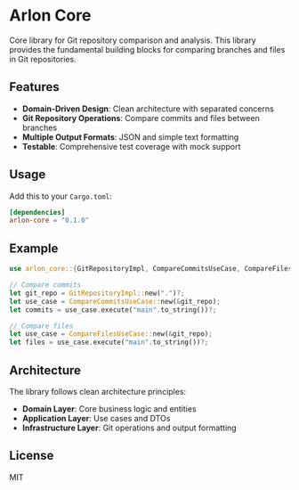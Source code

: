 # Arlon Core

Core library for Git repository comparison and analysis. This library provides the fundamental building blocks for comparing branches and files in Git repositories.

## Features

- **Domain-Driven Design**: Clean architecture with separated concerns
- **Git Repository Operations**: Compare commits and files between branches
- **Multiple Output Formats**: JSON and simple text formatting
- **Testable**: Comprehensive test coverage with mock support

## Usage

Add this to your `Cargo.toml`:

```toml
[dependencies]
arlon-core = "0.1.0"
```

## Example

```rust
use arlon_core::{GitRepositoryImpl, CompareCommitsUseCase, CompareFilesUseCase};

// Compare commits
let git_repo = GitRepositoryImpl::new(".")?;
let use_case = CompareCommitsUseCase::new(&git_repo);
let commits = use_case.execute("main".to_string())?;

// Compare files
let use_case = CompareFilesUseCase::new(&git_repo);
let files = use_case.execute("main".to_string())?;
```

## Architecture

The library follows clean architecture principles:

- **Domain Layer**: Core business logic and entities
- **Application Layer**: Use cases and DTOs
- **Infrastructure Layer**: Git operations and output formatting

## License

MIT